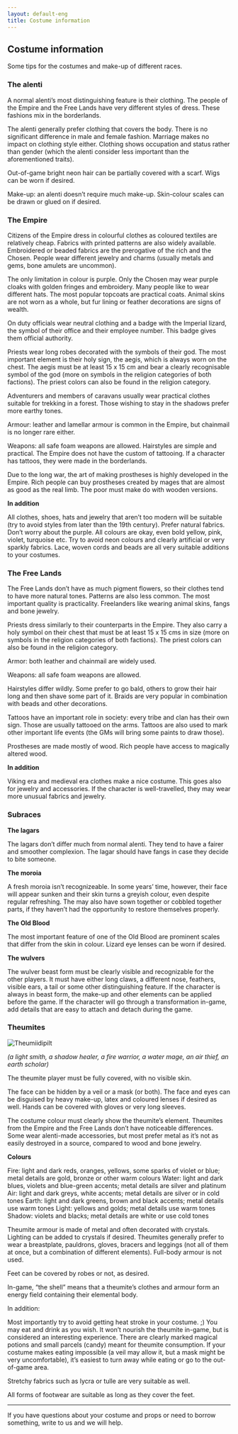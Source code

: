 ```yaml
---
layout: default-eng
title: Costume information
---
```

## Costume information 

Some tips for the costumes and make-up of different races.

### The alenti

A normal alenti’s most distinguishing feature is their clothing. The people of the Empire and the Free Lands have very different styles of dress. These fashions mix in the borderlands.

The alenti generally prefer clothing that covers the body. There is no significant difference in male and female fashion. Marriage makes no impact on clothing style either. Clothing shows occupation and status rather than gender (which the alenti consider less important than the aforementioned traits). 

Out-of-game bright neon hair can be partially covered with a scarf. Wigs can be worn if desired.

Make-up: an alenti doesn’t require much make-up. Skin-colour scales can be drawn or glued on if desired.

### The Empire 

Citizens of the Empire dress in colourful clothes as coloured textiles are relatively cheap. Fabrics with printed patterns are also widely available. Embroidered or beaded fabrics are the prerogative of the rich and the Chosen. People wear different jewelry and charms (usually metals and gems, bone amulets are uncommon).

The only limitation in colour is purple. Only the Chosen may wear purple cloaks with golden fringes and embroidery. Many people like to wear different hats. The most popular topcoats are practical coats. Animal skins are not worn as a whole, but fur lining or feather decorations are signs of wealth.

On duty officials wear neutral clothing and a badge with the Imperial lizard, the symbol of their office and their employee number. This badge gives them official authority.

Priests wear long robes decorated with the symbols of their god. The most important element is their holy sign, the aegis, which is always worn on the chest. The aegis must be at least 15 x 15 cm and bear a clearly recognisable symbol of the god (more on symbols in the religion categories of both factions). The priest colors can also be found in the religion category. 

Adventurers and members of caravans usually wear practical clothes suitable for trekking in a forest. Those wishing to stay in the shadows prefer more earthy tones.

Armour: leather and lamellar armour is common in the Empire, but chainmail is no longer rare either.

Weapons: all safe foam weapons are allowed.
Hairstyles are simple and practical. The Empire does not have the custom of tattooing. If a character has tattoos, they were made in the borderlands.

Due to the long war, the art of making prostheses is highly developed in the Empire. Rich people can buy prostheses created by mages that are almost as good as the real limb. The poor must make do with wooden versions.

**In addition** 

All clothes, shoes, hats and jewelry that aren’t too modern will be suitable (try to avoid styles from later than the 19th century). Prefer natural fabrics. Don’t worry about the purple. All colours are okay, even bold yellow, pink, violet, turquoise etc. Try to avoid neon colours and clearly artificial or very sparkly fabrics. Lace, woven cords and beads are all very suitable additions to your costumes.

### The Free Lands 

The Free Lands don’t have as much pigment flowers, so their clothes tend to have more natural tones. Patterns are also less common. The most important quality is practicality. Freelanders like wearing animal skins, fangs and bone jewelry.

Priests dress similarly to their counterparts in the Empire. They also carry a holy symbol on their chest that must be at least 15 x 15 cms in size (more on symbols in the religion categories of both factions). The priest colors can also be found in the religion category. 

Armor: both leather and chainmail are widely used.

Weapons: all safe foam weapons are allowed. 

Hairstyles differ wildly. Some prefer to go bald, others to grow their hair long and then shave some part of it. Braids are very popular in combination with beads and other decorations.

Tattoos have an important role in society: every tribe and clan has their own sign. Those are usually tattooed on the arms. Tattoos are also used to mark other important life events (the GMs will bring some paints to draw those).

Prostheses are made mostly of wood. Rich people have access to magically altered wood.

**In addition** 

Viking era and medieval era clothes make a nice costume. This goes also for jewelry and accessories. If the character is well-travelled, they may wear more unusual fabrics and jewelry.

### Subraces 

**The lagars**

The lagars don’t differ much from normal alenti. They tend to have a fairer and smoother complexion. The lagar should have fangs in case they decide to bite someone.

**The moroia** 

A fresh moroia isn’t recognizeable. In some years’ time, however, their face will appear sunken and their skin turns a greyish colour, even despite regular refreshing. The may also have sown together or cobbled together parts, if they haven’t had the opportunity to restore themselves properly.

**The Old Blood**

The most important feature of one of the Old Blood are prominent scales that differ from the skin in colour. Lizard eye lenses can be worn if desired.

**The wulvers** 

The wulver beast form must be clearly visible and recognizable for the other players. It must have either long claws, a different nose, feathers, visible ears, a tail or some other distinguishing feature. If the character is always in beast form, the make-up and other elements can be applied before the game. If the character will go through a transformation in-game, add details that are easy to attach and detach during the game.

### Theumites 

![Theumiidipilt](https://karavanlarp.github.io/img/theumitelineup4.png)

_(a light smith, a shadow healer, a fire warrior, a water mage, an air thief, an earth scholar)_

The theumite player must be fully covered, with no visible skin.

The face can be hidden by a veil or a mask (or both). The face and eyes can be disguised by heavy make-up, latex and coloured lenses if desired as well. Hands can be covered with gloves or very long sleeves.

The costume colour must clearly show the theumite’s element. Theumites from the Empire and the Free Lands don’t have noticeable differences. Some wear alenti-made accessories, but most prefer metal as it’s not as easily destroyed in a source, compared to wood and bone jewelry.

**Colours** 

Fire: light and dark reds, oranges, yellows, some sparks of violet or blue; metal details are gold, bronze or other warm colours
Water: light and dark blues, violets and blue-green accents; metal details are silver and platinum
Air: light and dark greys, white accents; metal details are silver or in cold tones 
Earth: light and dark greens, brown and black accents; metal details use warm tones
Light: yellows and golds; metal details use warm tones
Shadow: violets and blacks; metal details are white or use cold tones

Theumite armour is made of metal and often decorated with crystals. Lighting can be added to crystals if desired. Theumites generally prefer to wear a breastplate, pauldrons, gloves, bracers and leggings (not all of them at once, but a combination of different elements). Full-body armour is not used.

Feet can be covered by robes or not, as desired.

In-game, “the shell” means that a theumite’s clothes and armour form an energy field containing their elemental body.

In addition: 

Most importantly try to avoid getting heat stroke in your costume. ;) You may eat and drink as you wish. It won’t nourish the theumite in-game, but is considered an interesting experience. There are clearly marked magical potions and small parcels (candy) meant for theumite consumption. If your costume makes eating impossible (a veil may allow it, but a mask might be very uncomfortable), it’s easiest to turn away while eating or go to the out-of-game area.

Stretchy fabrics such as lycra or tulle are very suitable as well.

All forms of footwear are suitable as long as they cover the feet.

***

If you have questions about your costume and props or need to borrow something, write to us and we will help.

